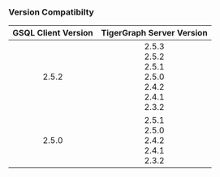 ### Version Compatibilty
| GSQL Client Version  | TigerGraph Server Version |
|     :---:     |     :---:     |
| 2.5.2  | 2.5.3<br>2.5.2<br>2.5.1<br>2.5.0<br>2.4.2<br>2.4.1<br>2.3.2|
| 2.5.0  | 2.5.1<br>2.5.0<br>2.4.2<br>2.4.1<br>2.3.2|


